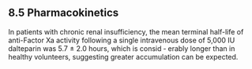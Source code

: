 ## 8.5 Pharmacokinetics

In patients with chronic renal insufficiency, the mean terminal half-life of anti-Factor Xa activity
following a single intravenous dose of 5,000 IU dalteparin was 5.7 ± 2.0 hours, which is consid
‐
erably longer than in healthy volunteers, suggesting greater accumulation can be expected.